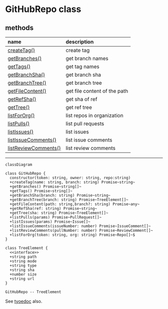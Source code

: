 # GitHubRepo class

## methods

|name|description|
|:--|:--|
|[createTag()](./GitHubRepo.createTag.md)|create tag|
|[getBranches()](./GitHubRepo.getBranches.md)|get branch names|
|[getTags()](./GitHubRepo.getTags.md)|get tag names|
|[getBranchSha()](./GitHubRepo.getBranchSha.md)|get branch sha|
|[getBranchTree()](./GitHubRepo.getBranchTree.md)|get branch tree|
|[getFileContent()](./GitHubRepo.getFileContent.md)|get file content of the path|
|[getRefSha()](./GitHubRepo.getRefSha.md)|get sha of ref|
|[getTree()](./GitHubRepo.getTree.md)|get ref tree|
|[listForOrg()](./GitHubRepo.listForOrg.md)|list repos in organization|
|[listPulls()](./GitHubRepo.listPulls.md)|list pull requests|
|[listIssues()](./GitHubRepo.listIssues.md)|list issues|
|[listIssueComments()](./GitHubRepo.listIssueComments.md)|list issue comments|
|[listReviewComments()](./GitHubRepo.listReviewComments.md)|list review comments|

***

``` mermaid
classDiagram

class GitHubRepo {
  constructor(token: string, owner: string, repo:string)
  +createTag(name: string, branch: string) Promise~string~
  +getBranches() Promise~string[]~
  +getTags() Promise~string[]~
  +getBranchSha(branch: string) Promise~string~
  +getBranchTree(branch: string) Promise~TreeElement[]~
  +getFileContent(path: string,branch?: string) Promise~any~
  +getRefSha(ref: string) Promise~string~
  +getTree(sha: string) Promise~TreeElement[]~
  +listPulls(params) Promise~PullRequest[]~
  +listIssues(params) Promise~Issue[]~
  +listIssueComments(issueNumber: number) Promise~IssueComment[]~
  +listReviewComments(pullNumber: number) Promise~ReviewComment[]~
  +listForOrg(token: string, org: string) Promise~Repo[]~$
}

class TreeElement {
  <<interface>>
  +string path
  +string mode
  +string type
  +string sha
  +number size
  +string url
}

GitHubRepo -- TreeElement
```

See <a href="https://github-repo-package.netlify.app/typedocs/" target="_blank">tyoedoc</a> also.

